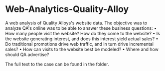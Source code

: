 # Web-Analytics-Quality-Alloy
A web analysis of Quality Alloys's website data. The objective was to analyze QA's online  was to be able to answer these business questions:
• How many people visit the website? How do they come to the website? 
• Is the website generating interest, and does this interest yield actual sales? 
• Do traditional promotions drive web traffic, and in turn drive incremental sales? 
• How can visits to the website best be modeled? 
• Where and how should QA advertise?

The full text to the case can be found in the folder.
